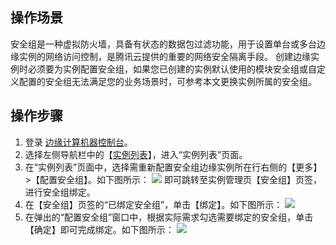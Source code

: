 
## 操作场景

安全组是一种虚拟防火墙，具备有状态的数据包过滤功能，用于设置单台或多台边缘实例的网络访问控制，是腾讯云提供的重要的网络安全隔离手段。
创建边缘实例时必须要为实例配置安全组，如果您已创建的实例默认使用的模块安全组或自定义配置的安全组无法满足您的业务场景时，可参考本文更换实例所属的安全组。



## 操作步骤
1. 登录 [边缘计算机器控制台](https://console.cloud.tencent.com/ecm/overview)。
2. 选择左侧导航栏中的【[实例列表](https://console.cloud.tencent.com/ecm/instance)】，进入“实例列表”页面。
3. 在“实例列表”页面中，选择需重新配置安全组边缘实例所在行右侧的【更多】>【配置安全组】。如下图所示：
![](https://main.qcloudimg.com/raw/a0a6d9ab974289cd44c4a174ddbd48bb.png)
即可跳转至实例管理页【安全组】页签，进行安全组绑定。
4. 在【安全组】页签的“已绑定安全组”，单击【绑定】。如下图所示：
![](https://main.qcloudimg.com/raw/a5d4ab9ff472f2f4068d2ec0c3b14027.png)
5. 在弹出的“配置安全组”窗口中，根据实际需求勾选需要绑定的安全组，单击【确定】即可完成绑定。如下图所示：
![](https://main.qcloudimg.com/raw/008f2d259c15876998bd7c57c75ab128.png)

